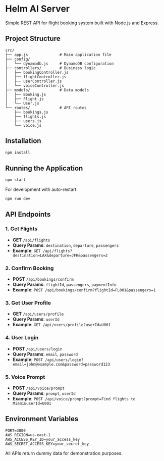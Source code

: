 # Helm AI Server

Simple REST API for flight booking system built with Node.js and Express.

## Project Structure

```
src/
├── app.js              # Main application file
├── config/
│   └── dynamodb.js     # DynamoDB configuration
├── controllers/        # Business logic
│   ├── bookingController.js
│   ├── flightController.js
│   ├── userController.js
│   └── voiceController.js
├── models/             # Data models
│   ├── Booking.js
│   ├── Flight.js
│   └── User.js
└── routes/             # API routes
    ├── bookings.js
    ├── flights.js
    ├── users.js
    └── voice.js
```

## Installation

```bash
npm install
```

## Running the Application

```bash
npm start
```

For development with auto-restart:
```bash
npm run dev
```

## API Endpoints

### 1. Get Flights
- **GET** `/api/flights`
- **Query Params**: `destination`, `departure`, `passengers`
- **Example**: `GET /api/flights?destination=LAX&departure=JFK&passengers=2`

### 2. Confirm Booking
- **POST** `/api/bookings/confirm`
- **Query Params**: `flightId`, `passengers`, `paymentInfo`
- **Example**: `POST /api/bookings/confirm?flightId=FL001&passengers=1`

### 3. Get User Profile
- **GET** `/api/users/profile`
- **Query Params**: `userId`
- **Example**: `GET /api/users/profile?userId=U001`

### 4. User Login
- **POST** `/api/users/login`
- **Query Params**: `email`, `password`
- **Example**: `POST /api/users/login?email=john@example.com&password=password123`

### 5. Voice Prompt
- **POST** `/api/voice/prompt`
- **Query Params**: `prompt`, `userId`
- **Example**: `POST /api/voice/prompt?prompt=Find flights to Miami&userId=U001`

## Environment Variables

```
PORT=3000
AWS_REGION=us-east-1
AWS_ACCESS_KEY_ID=your_access_key
AWS_SECRET_ACCESS_KEY=your_secret_key
```

All APIs return dummy data for demonstration purposes.
